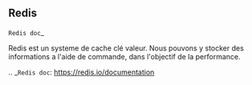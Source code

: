 ## Redis


`Redis doc`_

Redis est un systeme de cache clé valeur.
Nous pouvons y stocker des informations a l'aide de commande, dans l'objectif de la performance.


.. _`Redis doc`: https://redis.io/documentation
